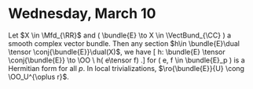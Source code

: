 # Wednesday, March 10

Let $X \in \Mfd_{\RR}$ and \( \bundle{E} \to X \in \VectBund_{\CC} \) a smooth complex vector bundle.
Then any section $h\in \bundle{E}\dual \tensor \conj{\bundle{E}}\dual(X)$, we have
\[
h: \bundle{E} \tensor \conj{\bundle{E}} \to \OO \\
h( e\tensor f) 
.\]
for \( e, f \in \bundle{E}_p \) is a Hermitian form for all $p$.
In local trivializations, $\ro{\bundle{E}}{U} \cong \OO_U^{\oplus r}$.


